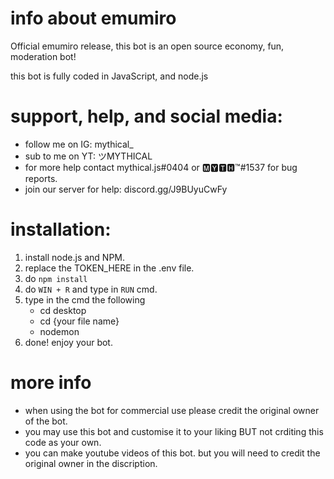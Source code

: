 # info about emumiro
Official emumiro release, this bot is an open source economy, fun, moderation  bot!

this bot is fully coded in JavaScript, and node.js
# support, help, and social media:
   - follow me on IG: mythical_
   - sub to me on YT: ツMYTHICAL
   - for more help contact mythical.js#0404 or 🅼🆈🆃🅷™#1537 for bug reports.
   - join our server for help: discord.gg/J9BUyuCwFy
# installation:
1. install node.js and NPM.
2. replace the TOKEN_HERE in the .env file.
3. do `npm install`
4. do `WIN + R` and type in `RUN` cmd.
5. type in the cmd the following
    - cd desktop
    - cd {your file name}
    - nodemon
4. done! enjoy your bot.

# more info
- when using the bot for commercial use please credit the original owner of the bot.
- you may use this bot and customise it to your liking BUT not crditing this code as your own.
- you can make youtube videos of this bot. but you will need to credit the original owner in the discription.

